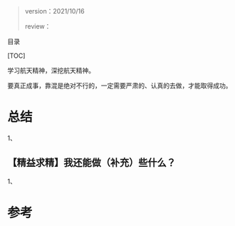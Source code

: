 > version：2021/10/16
>
> review：



目录

[TOC]

学习航天精神，深挖航天精神。

要真正成事，靠混是绝对不行的，一定需要严肃的、认真的去做，才能取得成功。



# 总结

1、

## 【精益求精】我还能做（补充）些什么？

1、



# 参考

